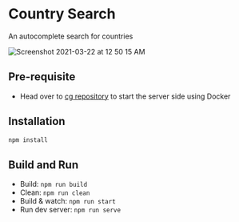 # Country Search

An autocomplete search for countries

![Screenshot 2021-03-22 at 12 50 15 AM](https://user-images.githubusercontent.com/5356506/111913335-a3ab8d80-8aa8-11eb-90dd-8d22b5c9d88f.png)


## Pre-requisite

- Head over to [cg repository](https://github.com/trishtzy/cg) to start the server side using Docker

## Installation

```sh
npm install
```

## Build and Run

- Build: `npm run build`
- Clean: `npm run clean`
- Build & watch: `npm run start`
- Run dev server: `npm run serve`
